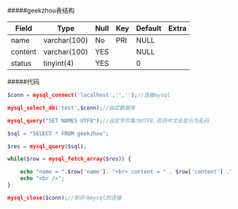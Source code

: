 #####geekzhou表结构

Field  |    Type    |Null|Key|Default|Extra
-------|------------|----|---|-------|-----
name   |varchar(100)| No |PRI|  NULL |
content|varchar(100)|YES |   |  NULL |
status | tinyint(4) |YES |   |   0   |

#####代码
```php
$conn = mysql_connect('localhost','','');//连接mysql

mysql_select_db('test',$conn);//指定数据库

mysql_query("SET NAMES UTF8");//设定字符集为UTF8,否则中文会显示为乱码

$sql = "SELECT * FROM geekzhou";

$res = mysql_query($sql);

while($row = mysql_fetch_array($res)) {

    echo "name = ".$row['name']. "<br> content = " . $row['content'] ."<br> status" .$row['status'];
    echo "<br />";
}

mysql_close($conn);//断开与mysql的连接
```
